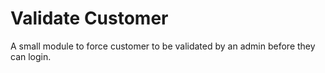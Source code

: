 Validate Customer
=====================
A small module to force customer to be validated by an admin before they can login.
